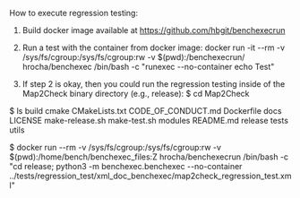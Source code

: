 How to execute regression testing:

1) Build docker image available at https://github.com/hbgit/benchexecrun

2) Run a test with the container from docker image:
docker run -it --rm -v /sys/fs/cgroup:/sys/fs/cgroup:rw -v $(pwd):/benchexecrun/ hrocha/benchexec /bin/bash -c "runexec --no-container echo Test"

3) If step 2 is okay, then you could run the regression testing inside of the Map2Check binary directory (e.g., release):
$ cd Map2Check

$ ls
build  cmake  CMakeLists.txt  CODE_OF_CONDUCT.md  Dockerfile  docs  LICENSE  make-release.sh  make-test.sh  modules  README.md  release  tests  utils

$ docker run --rm -v /sys/fs/cgroup:/sys/fs/cgroup:rw -v $(pwd):/home/bench/benchexec_files:Z hrocha/benchexecrun /bin/bash -c "cd release; python3 -m benchexec.benchexec --no-container ../tests/regression_test/xml_doc_benchexec/map2check_regression_test.xml"
